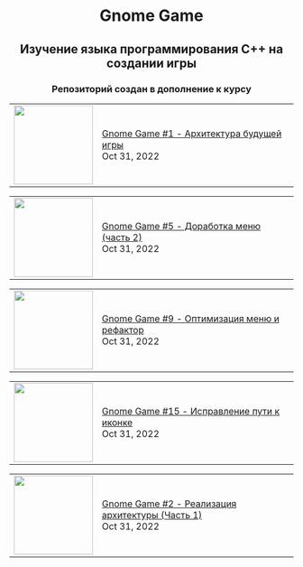 <h1 align="center">Gnome Game</h1>
<h2 align="center">Изучение языка программирования C++ на создании игры</h2>

<h3 align="center">Репозиторий создан в дополнение к курсу</h3>
 
<!-- BLOG-POST-LIST:START --><table> <tr> <td> <a href="https://www.youtube.com/watch?v=7_NESVFjk_o"><img width="140px" src="https://i.ytimg.com/vi/7_NESVFjk_o/mqdefault.jpg"></a> </td> 
 <td> <a href="https://www.youtube.com/watch?v=7_NESVFjk_o">Gnome Game #1 - Архитектура будущей игры</a> <br/>Oct 31, 2022</td> </tr> </table> 
<table> <tr> <td> <a href="https://www.youtube.com/watch?v=F1cCzSXFKCY"><img width="140px" src="https://i.ytimg.com/vi/F1cCzSXFKCY/mqdefault.jpg"></a> </td> 
 <td> <a href="https://www.youtube.com/watch?v=F1cCzSXFKCY">Gnome Game #5 - Доработка меню &lpar;часть 2&rpar;</a> <br/>Oct 31, 2022</td> </tr> </table> 
<table> <tr> <td> <a href="https://www.youtube.com/watch?v=G05KUVujL6A"><img width="140px" src="https://i.ytimg.com/vi/G05KUVujL6A/mqdefault.jpg"></a> </td> 
 <td> <a href="https://www.youtube.com/watch?v=G05KUVujL6A">Gnome Game #9 - Оптимизация меню и рефактор</a> <br/>Oct 31, 2022</td> </tr> </table> 
<table> <tr> <td> <a href="https://www.youtube.com/watch?v=qRo8MH9-Ym0"><img width="140px" src="https://i.ytimg.com/vi/qRo8MH9-Ym0/mqdefault.jpg"></a> </td> 
 <td> <a href="https://www.youtube.com/watch?v=qRo8MH9-Ym0">Gnome Game #15 - Исправление пути к иконке</a> <br/>Oct 31, 2022</td> </tr> </table> 
<table> <tr> <td> <a href="https://www.youtube.com/watch?v=qqu0H19JW7Q"><img width="140px" src="https://i.ytimg.com/vi/qqu0H19JW7Q/mqdefault.jpg"></a> </td> 
 <td> <a href="https://www.youtube.com/watch?v=qqu0H19JW7Q">Gnome Game #2 - Реализация архитектуры &lpar;Часть 1&rpar;</a> <br/>Oct 31, 2022</td> </tr> </table> 
<!-- BLOG-POST-LIST:END -->